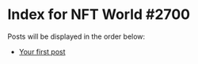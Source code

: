 # Index for NFT World #2700
Posts will be displayed in the order below:

- [Your first post](./001-first.md)

